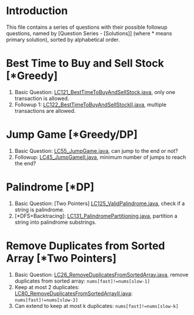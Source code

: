 # Introduction
This file contains a series of questions with their possible followup questions, named by [Question Series - [Solutions]] (where * means primary solution), sorted by alphabetical order.

# Best Time to Buy and Sell Stock [*Greedy]
1. Basic Question: [LC121_BestTimeToBuyAndSellStock.java](../LC0001_1000/LC0101_0200/LC0121_BestTimeToBuyAndSellStock.java), only one transaction is allowed.
2. Followup 1: [LC122_BestTimeToBuyAndSellStockII.java](../LC0001_1000/LC0101_0200/LC0122_BestTimeToBuyAndSellStockII.java), multiple transactions are allowed.

# Jump Game [*Greedy/DP]
1. Basic Question: [LC55_JumpGame.java](../LC0001_1000/LC0001_0100/LC0055_JumpGame.java), can jump to the end or not?
2. Followup: [LC45_JumpGameII.java](../LC0001_1000/LC0001_0100/LC0045_JumpGameII.java), minimum number of jumps to reach the end?

# Palindrome [*DP]
1. Basic Question: [Two Pointers] [LC125_ValidPalindrome.java](../LC0001_1000/LC0121_0130/LC0125_ValidPalindrome.java), check if a string is palindrome.
2. [*DFS+Backtracing]: [LC131_PalindromePartitioning.java](../LC0001_1000/LC0101_0200/LC0131_PalindromePartitioning.java), partition a string into palindrome substrings.

# Remove Duplicates from Sorted Array [*Two Pointers]
1. Basic Question: [LC26_RemoveDuplicatesFromSortedArray.java](../LC0001_1000/LC0001_0100/LC0026_RemoveDuplicatesFromSortedArray.java), remove duplicates from sorted array: `nums[fast]!=nums[slow-1]`
2. Keep at most 2 duplicates: [LC80_RemoveDuplicatesFromSortedArrayII.java](../LC0001_1000/LC0071_0080/LC0080_RemoveDuplicatesFromSortedArrayII.java): `nums[fast]!=nums[slow-2]`
3. Can extend to keep at most k duplicates: `nums[fast]!=nums[slow-k]`